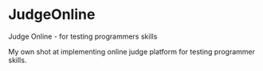 # JudgeOnline
Judge Online - for testing programmers skills  

My own shot at implementing online judge platform for testing programmer skills.  
